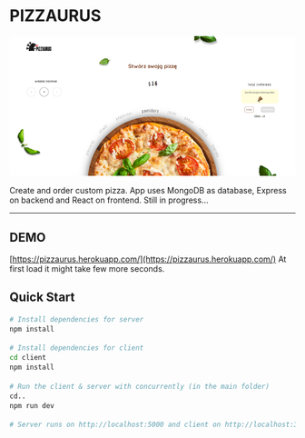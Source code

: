 # PIZZAURUS

![MAIN PAGE SCREENSHOT](https://raw.githubusercontent.com/antpXD/pizzaurus/master/client/src/images/github/mainpage-ss.png)

Create and order custom pizza. 
App uses MongoDB as database, Express on backend and React on frontend. 
Still in progress...

---

## DEMO
[https://pizzaurus.herokuapp.com/](https://pizzaurus.herokuapp.com/)
At first load it might take few more seconds.

## Quick Start

``` bash
# Install dependencies for server
npm install

# Install dependencies for client
cd client
npm install

# Run the client & server with concurrently (in the main folder)
cd..
npm run dev

# Server runs on http://localhost:5000 and client on http://localhost:3000
```
